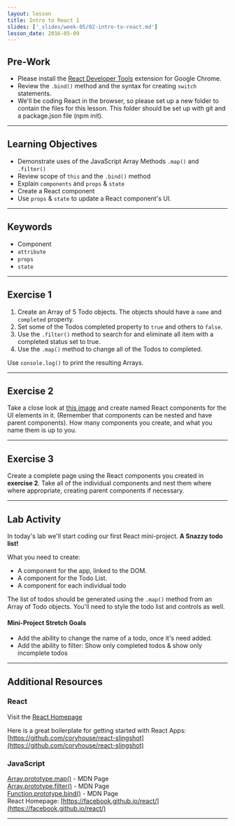 ```yaml
---
layout: lesson
title: Intro to React 1
slides: ['_slides/week-05/02-intro-to-react.md']
lesson_date: 2016-05-09
---
```


## Pre-Work

- Please install the [React Developer Tools](https://chrome.google.com/webstore/detail/react-developer-tools/fmkadmapgofadopljbjfkapdkoienihi?hl=en) extension for Google Chrome.
- Review the `.bind()` method and the syntax for creating `switch` statements.
- We'll be coding React in the browser, so please set up a new folder to contain the files for this lesson.
This folder should be set up with git and a package.json file (npm init).

---

## Learning Objectives

- Demonstrate uses of the JavaScript Array Methods `.map()` and `.filter()`
- Review scope of `this` and the `.bind()` method
- Explain `components` and `props` & `state`
- Create a React component
- Use `props` & `state` to update a React component's UI.

---

## Keywords

- Component
- `attribute`
- `props`
- `state`

---

## Exercise 1

1. Create an Array of 5 Todo objects. The objects should have a `name` and `completed` property.
2. Set some of the Todos completed property to `true` and others to `false`.
3. Use the `.filter()` method to search for and eliminate all item with a completed status set to true.
4. Use the `.map()` method to change all of the Todos to completed.

Use `console.log()` to print the resulting Arrays.

---

## Exercise 2

Take a close look at [this image](/public/img/slide-assets/airbnb-components.png) and
create named React components for the UI elements in it. (Remember that components can be nested and have parent components).
How many components you create, and what you name them is up to you.

---

## Exercise 3

Create a complete page using the React components you created in **exercise 2**. Take all of the individual components and nest them where 
where appropriate, creating parent components if necessary.

---

## Lab Activity

In today's lab we'll start coding our first React mini-project. **A Snazzy todo list!**

What you need to create:
- A component for the app, linked to the DOM.
- A component for the Todo List.
- A component for each individual todo

The list of todos should be generated using the `.map()` method from an Array of Todo objects.
You'll need to style the todo list and controls as well.

#### Mini-Project Stretch Goals
- Add the ability to change the name of a todo, once it's need added.
- Add the ability to filter: Show only completed todos & show only incomplete todos

---

## Additional Resources

### React

Visit the [React Homepage](https://facebook.github.io/react/)

Here is a great boilerplate for getting started with React Apps:
[https://github.com/coryhouse/react-slingshot](https://github.com/coryhouse/react-slingshot)


### JavaScript

[Array.prototype.map()](https://developer.mozilla.org/en-US/docs/Web/JavaScript/Reference/Global_Objects/array/map) - MDN Page <br>
[Array.prototype.filter()](https://developer.mozilla.org/en/docs/Web/JavaScript/Reference/Global_Objects/array/filter) - MDN Page <br>
[Function.prototype.bind()](https://developer.mozilla.org/en/docs/Web/JavaScript/Reference/Global_objects/Function/bind) - MDN Page <br>
React Homepage: [https://facebook.github.io/react/](https://facebook.github.io/react/)

---
